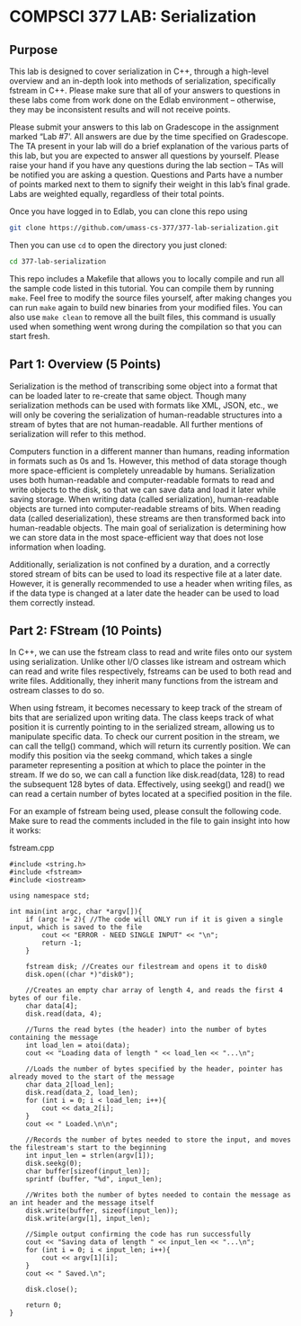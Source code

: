 # COMPSCI 377 LAB: Serialization

## Purpose
This lab is designed to cover serialization in C++, through a high-level overview and an in-depth look into methods of serialization, specifically fstream in C++. Please make sure that all of your answers to questions in these labs come from work done on the Edlab environment – otherwise, they may be inconsistent results and will not receive points.

Please submit your answers to this lab on Gradescope in the assignment marked “Lab #7’. All answers are due by the time specified on Gradescope. The TA present in your lab will do a brief explanation of the various parts of this lab, but you are expected to answer all questions by yourself. Please raise your hand if you have any questions during the lab section – TAs will be notified you are asking a question. Questions and Parts have a number of points marked next to them to signify their weight in this lab’s final grade. Labs are weighted equally, regardless of their total points.

Once you have logged in to Edlab, you can clone this repo using

```bash
git clone https://github.com/umass-cs-377/377-lab-serialization.git
```

Then you can use `cd` to open the directory you just cloned:

```bash
cd 377-lab-serialization
```

This repo includes a Makefile that allows you to locally compile and run all the sample code listed in this tutorial. You can compile them by running `make`. Feel free to modify the source files yourself, after making changes you can run `make` again to build new binaries from your modified files. You can also use `make clean` to remove all the built files, this command is usually used when something went wrong during the compilation so that you can start fresh.

## Part 1: Overview (5 Points)
Serialization is the method of transcribing some object into a format that can be loaded later to re-create that same object. Though many serialization methods can be used with formats like XML, JSON, etc., we will only be covering the serialization of human-readable structures into a stream of bytes that are not human-readable. All further mentions of serialization will refer to this method.

Computers function in a different manner than humans, reading information in formats such as 0s and 1s. However, this method of data storage though more space-efficient is completely unreadable by humans. Serialization uses both human-readable and computer-readable formats to read and write objects to the disk, so that we can save data and load it later while saving storage. When writing data (called serialization), human-readable objects are turned into computer-readable streams of bits. When reading data (called deserialization), these streams are then transformed back into human-readable objects. The main goal of serialization is determining how we can store data in the most space-efficient way that does not lose information when loading.

Additionally, serialization is not confined by a duration, and a correctly stored stream of bits can be used to load its respective file at a later date. However, it is generally recommended to use a header when writing files, as if the data type is changed at a later date the header can be used to load them correctly instead.
	
## Part 2: FStream (10 Points)
In C++, we can use the fstream class to read and write files onto our system using serialization. Unlike other I/O classes like istream and ostream which can read and write files respectively, fstreams can be used to both read and write files. Additionally, they inherit many functions from the istream and ostream classes to do so.

When using fstream, it becomes necessary to keep track of the stream of bits that are serialized upon writing data. The class keeps track of what position it is currently pointing to in the serialized stream, allowing us to manipulate specific data. To check our current position in the stream, we can call the tellg() command, which will return its currently position. We can modify this position via the seekg command, which takes a single parameter representing a position at which to place the pointer in the stream. If we do so, we can call a function like disk.read(data, 128) to read the subsequent 128 bytes of data. Effectively, using seekg() and read() we can read a certain number of bytes located at a specified position in the file.

For an example of fstream being used, please consult the following code. Make sure to read the comments included in the file to gain insight into how it works:

fstream.cpp
```
#include <string.h>
#include <fstream>
#include <iostream>

using namespace std;

int main(int argc, char *argv[]){
	if (argc != 2){ //The code will ONLY run if it is given a single input, which is saved to the file
		cout << "ERROR - NEED SINGLE INPUT" << "\n";
		return -1;
	}

	fstream disk; //Creates our filestream and opens it to disk0
	disk.open((char *)"disk0");

	//Creates an empty char array of length 4, and reads the first 4 bytes of our file.
	char data[4];
	disk.read(data, 4);

	//Turns the read bytes (the header) into the number of bytes containing the message
	int load_len = atoi(data);
	cout << "Loading data of length " << load_len << "...\n";

	//Loads the number of bytes specified by the header, pointer has already moved to the start of the message
	char data_2[load_len];
	disk.read(data_2, load_len);
	for (int i = 0; i < load_len; i++){
		cout << data_2[i];
	}
	cout << " Loaded.\n\n";

	//Records the number of bytes needed to store the input, and moves the filestream's start to the beginning
	int input_len = strlen(argv[1]);
	disk.seekg(0);
	char buffer[sizeof(input_len)];
	sprintf (buffer, "%d", input_len);
	
	//Writes both the number of bytes needed to contain the message as an int header and the message itself
	disk.write(buffer, sizeof(input_len));
	disk.write(argv[1], input_len);

	//Simple output confirming the code has run successfully
	cout << "Saving data of length " << input_len << "...\n";
	for (int i = 0; i < input_len; i++){
		cout << argv[1][i];
	}
	cout << " Saved.\n";

	disk.close();

	return 0;
}
```
